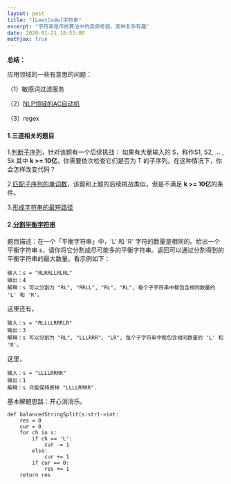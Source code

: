 ```yaml
---
layout: post
title: "[LeetCode]字符串"
excerpt: "字符串是传统算法中的高频考题，变种复杂有趣"
date: 2020-01-21 18:53:00
mathjax: true
---
```


**总结：**


应用领域的一些有意思的问题：

（1）敏感词过滤服务

（2）[NLP领域的AC自动机](https://xueyouluo.github.io/Aho-Corasick-algorithm/)

（3）regex

#### 1.三道相关的题目

1.[判断子序列](https://leetcode-cn.com/problems/is-subsequence/)，针对该题有一个后续挑战：
如果有大量输入的 S，称作S1, S2, ... , Sk 其中 **k >= 10亿**，你需要依次检查它们是否为 T 的子序列。在这种情况下，你会怎样改变代码？

2.[匹配子序列的单词数](https://leetcode-cn.com/problems/number-of-matching-subsequences/submissions/)，该题和上题的后续挑战类似，但是不满足 **k >= 10亿**的条件。

3.[形成字符串的最短路径](https://blog.csdn.net/qq_32424059/article/details/103062282)

#### 2.[分割平衡字符串](https://leetcode-cn.com/problems/split-a-string-in-balanced-strings/submissions/)

题目描述：在一个「平衡字符串」中，'L' 和 'R' 字符的数量是相同的。给出一个平衡字符串 s，请你将它分割成尽可能多的平衡字符串。返回可以通过分割得到的平衡字符串的最大数量。看示例如下：

```
输入：s = "RLRRLLRLRL"
输出：4
解释：s 可以分割为 "RL", "RRLL", "RL", "RL", 每个子字符串中都包含相同数量的 'L' 和 'R'。
```

这里还有，

```
输入：s = "RLLLLRRRLR"
输出：3
解释：s 可以分割为 "RL", "LLLRRR", "LR", 每个子字符串中都包含相同数量的 'L' 和 'R'。
```

这里，

```
输入：s = "LLLLRRRR"
输出：1
解释：s 只能保持原样 "LLLLRRRR".
```

基本解题思路：开心消消乐。

```
def balancedStringSplit(s:str)->int:
	res = 0
	cur = 0
	for ch in s:
		if ch == 'L':
			cur -= 1
		else:
			cur += 1
		if cur == 0:
			res += 1
	return res
```
